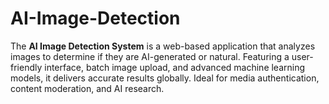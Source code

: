 # AI-Image-Detection
The **AI Image Detection System** is a web-based application that analyzes images to determine if they are AI-generated or natural. Featuring a user-friendly interface, batch image upload, and advanced machine learning models, it delivers accurate results globally. Ideal for media authentication, content moderation, and AI research.
